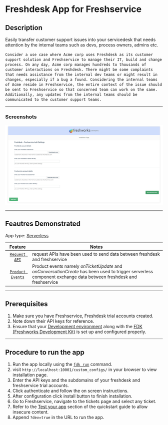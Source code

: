# Freshdesk App for Freshservice

## Description

Easily transfer customer support issues into your servicedesk that needs attention by the internal teams such as devs, process owners, admins etc.  

    Consider a use case where Acme corp uses Freshdesk as its customer support solution and Freshservice to manage their IT, build and change process. On any day, Acme corp manages hundreds to thousands of customer interactions on Freshdesk. There might be some complaints that needs assistance from the internal dev teams or might result in changes, especially if a bug a found. Considering the internal teams of Acme reside in Freshservice, the entire context of the issue should be sent to Freshservice so that concerned team can work on the same. Additionally, any updates from the internal teams should be communicated to the customer support teams.

***

### Screenshots

<img src="./screenshots/Iparams.png">

***

## Feautres Demonstrated

App type: [Serverless](https://developer.freshservice.com/docs/overview/)

Feature | Notes
| :---: | --- |
| [`Request API`](https://developer.freshservice.com/docs/request-api/) | request APIs have been used to send data  between freshdesk and freshservice  |
| [`Product Events`](https://developer.freshservice.com/docs/product-events/) | Product events namely  _onTicketUpdate_  and _onConversationCreate_ has been used to trigger serverless component exchange data between freshdesk and freshservice |

***

## Prerequisites

1. Make sure you have  Freshservice, Freshdesk trial accounts created.
2. Note down their API keys for reference.
3. Ensure that your [Development environment](https://developer.freshservice.com/docs/quick-start/) along with the [FDK (Freshworks Development Kit)](https://developer.freshservice.com/docs/freshworks-cli/) is set up and configured properly.

***

## Procedure to run the app

1. Run the app locally using the [`fdk run`](https://developers.freshservice.com/docs/freshworks-cli/#_run) command.
2. visit `http://localhost:10001/custom_configs/` in your browser to 
view installation page.
3. Enter the API keys and the subdomains of your freshdesk and freshservice trial accounts.
4. Click authenticate and follow the on screen instructions.
5. After configuration click install button to finish installation.
6. Go to Freshservice, navigate to the tickets page and select any ticket.
7. Refer to the [Test your app](https://developer.freshservice.com/docs/quick-start/) section of the quickstart guide to allow insecure content.
8. Append `?dev=true` in the URL to run the app.
